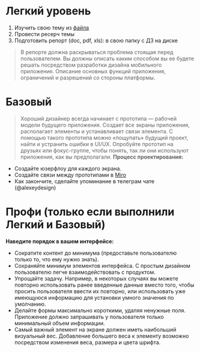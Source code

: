 # Легкий уровень
1. Изучить свою тему из [файла](https://docs.google.com/spreadsheets/d/18beQDcGBe-bKfclLO-zCPM-OidG8A9HCLiFPeVqTP-8/edit?usp=sharing) 
2. Провести ресерч темы
3. Подготовить репорт (doc, pdf, xls): в свою папку с ДЗ на диске 
> В репорте должна раскрываться проблема стоящая перед пользователем. 
Вы должны описать каким способом вы ее будете решать посредством разработки дизайна мобильного приложения. Описание основных функций приложения, ограничений и разрешений со стороны платформы.

# Базовый
> Хороший дизайнер всегда начинает с прототипа — рабочей модели будущего приложения. Создает все экраны приложения, располагает элементы и устанавливает связи элемента. С помощью такого прототипа можно «пощупать» будущий проект, найти и устранить ошибки в UI/UX. Опробуйте прототип на друзьях или фокус-группе, чтобы понять, так ли они используют приложения, как вы предполагали.
**Процесс проектирования:**
- Создайте юзерфлоу для каждого экрана.
- Создайте связи между прототипами в [Miro](https://miro.com/app/dashboard/)
- Как закончите, сделайте упоминание в телеграм чате (@alexeydesign)

# Профи (только если выполнили Легкий и Базовый)
**Наведите порядок в вашем интерфейсе:**
- Сократите контент до минимума (предоставьте пользователю только то, что ему нужно знать).
- Сохраняйте минимум элементов интерфейса. С простым дизайном пользователю легче взаимодействовать с продуктом.
- Упрощайте задачу. Например, в некоторых случаях вы можете повторно использовать ранее введенные данные вместо того, чтобы просить пользователя ввести их повторно, или использовать уже имеющуюся информацию для установки умного значения по умолчанию.
- Делайте формы максимально короткими, удаляя ненужные поля. Приложение должно запрашивать у пользователя только минимальный объем информации.
- Самый важный элемент на экране должен иметь наибольший визуальный вес. Добавление большего веса к элементу возможно посредством изменения веса, размера и цвета шрифта.

